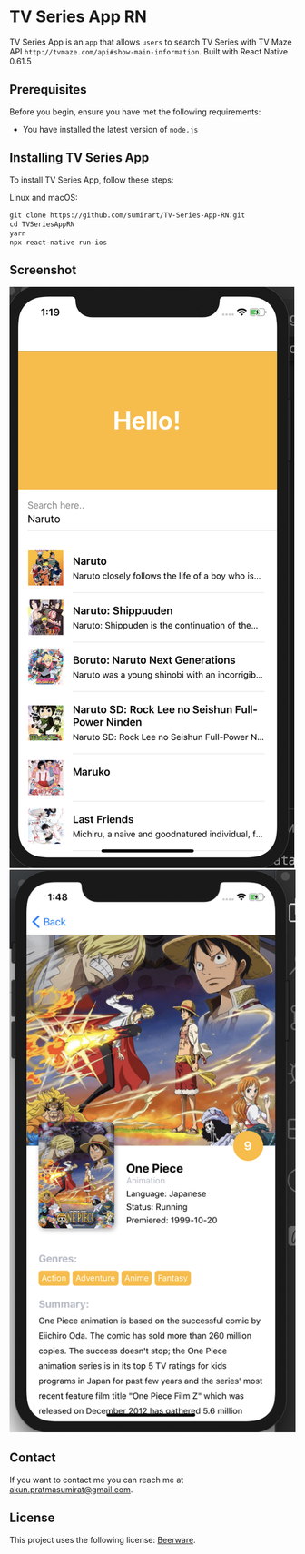 # TV Series App RN

<!--- These are examples. See https://shields.io for others or to customize this set of shields. You might want to include dependencies, project status and licence info here --->

TV Series App is an `app` that allows `users` to search TV Series with TV Maze API `http://tvmaze.com/api#show-main-information`. Built with React Native 0.61.5

## Prerequisites

Before you begin, ensure you have met the following requirements:
<!--- These are just example requirements. Add, duplicate or remove as required --->
* You have installed the latest version of `node.js`

## Installing TV Series App

To install TV Series App, follow these steps:

Linux and macOS:
```
git clone https://github.com/sumirart/TV-Series-App-RN.git
cd TVSeriesAppRN
yarn
npx react-native run-ios
```
## Screenshot
![Main](/screenshots/main.png)
![Detail](/screenshots/detail.png)

## Contact

If you want to contact me you can reach me at <akun.pratmasumirat@gmail.com>.

## License
<!--- If you're not sure which open license to use see https://choosealicense.com/--->

This project uses the following license: [Beerware](https://en.wikipedia.org/wiki/Beerware).
